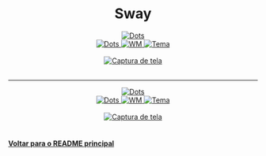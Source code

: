 <h1 align="center">Sway</h1>

<div align="center">
  <a href="https://github.com/jyeno">
    <img alt="Dots" src="https://img.shields.io/badge/usuário-jyeno-%2322252f?style=for-the-badge" />
  </a>
  <br/>
  <a href="https://github.com/jyeno/dotfiles">
    <img alt="Dots" src="https://img.shields.io/badge/dots-%2322252f?style=for-the-badge" />
  </a>
  <a href="https://github.com/swaywm/sway">
    <img alt="WM" src="https://img.shields.io/badge/WM-sway-%2322252f?style=for-the-badge" />
  </a>
  <a href="https://github.com/jyeno/dotfiles">
    <img alt="Tema" src="https://img.shields.io/badge/tema-pallete-%2322252f?style=for-the-badge" />
  </a>
  <br/><br/>
  <a href="https://github.com/jyeno/dotfiles/tree/master/config/sway">
    <img alt="Captura de tela" src="https://raw.githubusercontent.com/jyeno/dotfiles/master/screenshot.png" />
  </a>
  <br/><br/>
</div>

---

<div align="center">
  <a href="https://github.com/mamutal91">
    <img alt="Dots" src="https://img.shields.io/badge/usuário-mamutal91-%2322252f?style=for-the-badge" />
  </a>
  <br/>
  <a href="https://github.com/mamutal91/dotfiles">
    <img alt="Dots" src="https://img.shields.io/badge/dots-%2322252f?style=for-the-badge" />
  </a>
  <a href="https://github.com/swaywm/sway">
    <img alt="WM" src="https://img.shields.io/badge/WM-sway-%2322252f?style=for-the-badge" />
  </a>
  <a href="https://github.com/jyeno/dotfiles">
    <img alt="Tema" src="https://img.shields.io/badge/tema-odin-%2322252f?style=for-the-badge" />
  </a>
  <br/><br/>
  <a href="https://github.com/mamutal91/dotfiles/tree/master/sway/.config/sway">
    <img alt="Captura de tela" src="https://raw.githubusercontent.com/mamutal91/dotfiles/master/screenshot.png" />
  </a>
  <br/><br/>
</div>

#### [Voltar para o README principal](https://github.com/unixwmbr/unixwmbr)
